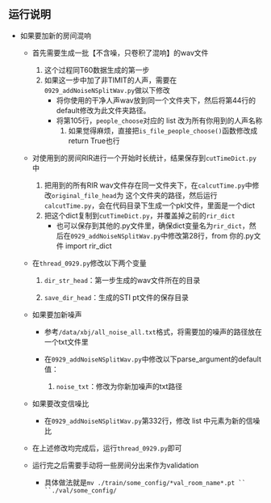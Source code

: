 ## 运行说明

- 如果要加新的房间混响

  - 首先需要生成一批【不含噪，只卷积了混响】的wav文件

    1. 这个过程同T60数据生成的第一步
    2. 如果这一步中加了非TIMIT的人声，需要在`0929_addNoiseNSplitWav.py`做以下修改
       - 将你使用的干净人声wav放到同一个文件夹下，然后将第44行的default修改为此文件夹路径。
       - 将第105行，`people_choose`对应的 list 改为所有你用到的人声名称
         1. 如果觉得麻烦，直接把`is_file_people_choose()`函数修改成 return True也行

  - 对使用到的房间RIR进行一个开始时长统计，结果保存到`cutTimeDict.py`中

    1. 把用到的所有RIR wav文件存在同一文件夹下，在`calcutTime.py`中修改`original_file_head`为 这个文件夹的路径，然后运行`calcutTime.py`，会在代码目录下生成一个pkl文件，里面是一个dict
    2. 把这个dict复制到`cutTimeDict.py`，并覆盖掉之前的`rir_dict`
       - 也可以保存到其他的.py文件里，确保dict变量名为`rir_dict`，然后在`0929_addNoiseNSplitWav.py`中修改第28行，from 你的.py文件 import rir_dict

  - 在`thread_0929.py`修改以下两个变量

    1. `dir_str_head`：第一步生成的wav文件所在的目录

    2. `save_dir_head`：生成的STI pt文件的保存目录

       

  - 如果要加新噪声

    - 参考`/data/xbj/all_noise_all.txt`格式，将需要加的噪声的路径放在一个txt文件里

    - 在`0929_addNoiseNSplitWav.py`中修改以下parse_argument的default值：

      1. `noise_txt`：修改为你新加噪声的txt路径

         

  - 如果要改变信噪比

    - 在`0929_addNoiseNSplitWav.py`第332行，修改 list 中元素为新的信噪比

      

  - 在上述修改均完成后，运行`thread_0929.py`即可

  - 运行完之后需要手动将一些房间分出来作为validation

    - 具体做法就是`mv ./train/some_config/*val_room_name*.pt `` ``./val/some_config/`